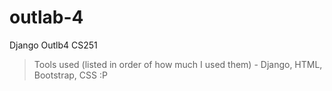 # outlab-4

Django Outlb4 CS251
> Tools used (listed in order of how much I used them) - Django, HTML, Bootstrap, CSS :P
> 
